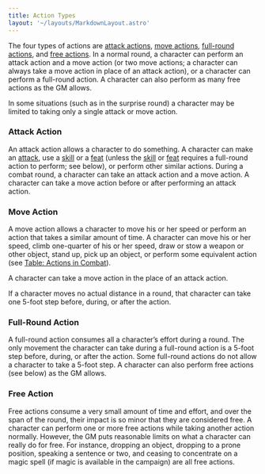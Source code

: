 ```yaml
---
title: Action Types
layout: '~/layouts/MarkdownLayout.astro'
---
```

The four types of actions are [attack actions](/modern.d20.srd/combat/action.types), [move actions](/modern.d20.srd/combat/action.types), [full-round actions](/modern.d20.srd/combat/action.types), and [free actions](/modern.d20.srd/combat/action.types). In a normal round, a
character can perform an attack action and a move action (or two move actions;
a character can always take a move action in place of an attack action), or a
character can perform a full-round action. A character can also perform as
many free actions as the GM allows.

In some situations (such as in the surprise round) a character may be limited
to taking only a single attack or move action.

### Attack Action

An attack action allows a character to do something. A character can make an
[attack](/modern.d20.srd/combat/attack.roll), use a
[skill](/modern.d20.srd/skills) or a [feat](/modern.d20.srd/feats) (unless the
[skill](/modern.d20.srd/skills) or [feat](/modern.d20.srd/feats) requires a
full-round action to perform; see below), or perform other similar actions.
During a combat round, a character can take an attack action and a move
action. A character can take a move action before or after performing an
attack action.

### Move Action

A move action allows a character to move his or her speed or perform an action
that takes a similar amount of time. A character can move his or her speed,
climb one-quarter of his or her speed, draw or stow a weapon or other object,
stand up, pick up an object, or perform some equivalent action (see [Table: Actions in Combat](/modern.d20.srd/combat/actions.in.combat)).

A character can take a move action in the place of an attack action.

If a character moves no actual distance in a round, that character can take
one 5-foot step before, during, or after the action.

### Full-Round Action

A full-round action consumes all a character’s effort during a round. The only
movement the character can take during a full-round action is a 5-foot step
before, during, or after the action. Some full-round actions do not allow a
character to take a 5-foot step. A character can also per­form free actions
(see below) as the GM allows.

### Free Action

Free actions consume a very small amount of time and effort, and over the span
of the round, their impact is so minor that they are considered free. A
character can perform one or more free actions while taking another action
normally. However, the GM puts reasonable limits on what a character can
really do for free. For instance, dropping an object, dropping to a prone
position, speaking a sentence or two, and ceasing to concentrate on a magic
spell (if magic is available in the campaign) are all free actions.

